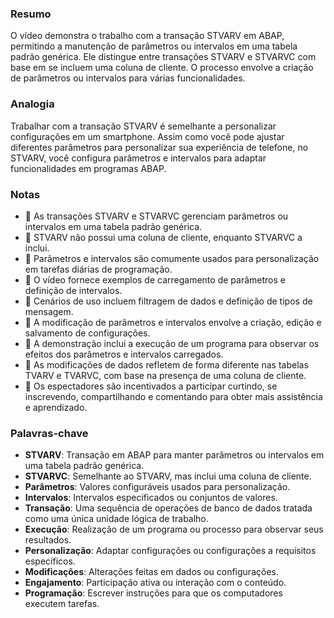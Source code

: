 ### Resumo
O vídeo demonstra o trabalho com a transação STVARV em ABAP, permitindo a manutenção de parâmetros ou intervalos em uma tabela padrão genérica. Ele distingue entre transações STVARV e STVARVC com base em se incluem uma coluna de cliente. O processo envolve a criação de parâmetros ou intervalos para várias funcionalidades.

### Analogia
Trabalhar com a transação STVARV é semelhante a personalizar configurações em um smartphone. Assim como você pode ajustar diferentes parâmetros para personalizar sua experiência de telefone, no STVARV, você configura parâmetros e intervalos para adaptar funcionalidades em programas ABAP.

### Notas
- 📝 As transações STVARV e STVARVC gerenciam parâmetros ou intervalos em uma tabela padrão genérica.
- 📝 STVARV não possui uma coluna de cliente, enquanto STVARVC a inclui.
- 📝 Parâmetros e intervalos são comumente usados para personalização em tarefas diárias de programação.
- 📝 O vídeo fornece exemplos de carregamento de parâmetros e definição de intervalos.
- 📝 Cenários de uso incluem filtragem de dados e definição de tipos de mensagem.
- 📝 A modificação de parâmetros e intervalos envolve a criação, edição e salvamento de configurações.
- 📝 A demonstração inclui a execução de um programa para observar os efeitos dos parâmetros e intervalos carregados.
- 📝 As modificações de dados refletem de forma diferente nas tabelas TVARV e TVARVC, com base na presença de uma coluna de cliente.
- 📝 Os espectadores são incentivados a participar curtindo, se inscrevendo, compartilhando e comentando para obter mais assistência e aprendizado.

### Palavras-chave
- **STVARV**: Transação em ABAP para manter parâmetros ou intervalos em uma tabela padrão genérica.
- **STVARVC**: Semelhante ao STVARV, mas inclui uma coluna de cliente.
- **Parâmetros**: Valores configuráveis usados para personalização.
- **Intervalos**: Intervalos especificados ou conjuntos de valores.
- **Transação**: Uma sequência de operações de banco de dados tratada como uma única unidade lógica de trabalho.
- **Execução**: Realização de um programa ou processo para observar seus resultados.
- **Personalização**: Adaptar configurações ou configurações a requisitos específicos.
- **Modificações**: Alterações feitas em dados ou configurações.
- **Engajamento**: Participação ativa ou interação com o conteúdo.
- **Programação**: Escrever instruções para que os computadores executem tarefas.
